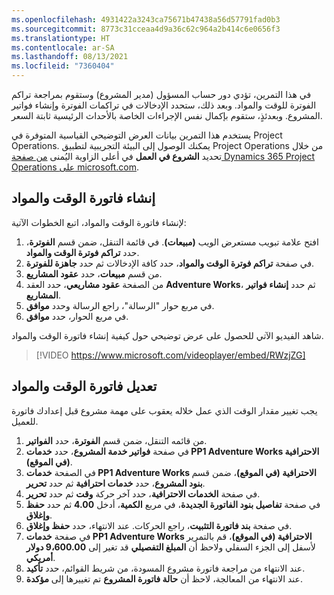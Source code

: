 ```yaml
---
ms.openlocfilehash: 4931422a3243ca75671b47438a56d57791fad0b3
ms.sourcegitcommit: 8773c31cceaa4d9a36c62c964a2b414c6e0656f3
ms.translationtype: HT
ms.contentlocale: ar-SA
ms.lasthandoff: 08/13/2021
ms.locfileid: "7360404"
---
```

في هذا التمرين، تؤدي دور حساب المسؤول (مدير المشروع) وستقوم بمراجعة تراكم الفوترة للوقت والمواد. وبعد ذلك، ستحدد الإدخالات في تراكمات الفوترة وإنشاء فواتير المشروع. وبعدئذٍ، ستقوم بإكمال نفس الإجراءات الخاصة بالأحداث الرئيسية ثابتة السعر.

يستخدم هذا التمرين بيانات العرض التوضيحي القياسية المتوفرة في Project Operations. يمكنك الوصول إلى البيئة التجريبية لتطبيق Project Operations من خلال تحديد **الشروع في العمل** في أعلى الزاوية اليُمنى [من صفحة Dynamics 365 Project Operations على microsoft.com](https://dynamics.microsoft.com/project-operations/overview/?azure-portal=true).

## <a name="create-a-time-and-material-invoice"></a>إنشاء فاتورة الوقت والمواد

لإنشاء فاتورة الوقت والمواد، اتبع الخطوات الآتية:

1.  افتح علامة تبويب مستعرض الويب **(مبيعات)**. في قائمة التنقل، ضمن قسم **الفوترة**، حدد **تراكم فوترة الوقت والمواد**. 
2.  في صفحة **تراكم فوترة الوقت والمواد**، حدد كافة الإدخالات ثم حدد **جاهزة للفوترة**.
3.  من قسم **مبيعات**، حدد **عقود المشاريع**.
4.  من الصفحة **عقود مشاريعي**، حدد العقد **Adventure Works**، ثم حدد **إنشاء فواتير المشاريع**.
5.  في مربع حوار "الرسالة"، راجع الرسالة وحدد **موافق**.
6.  في مربع الحوار، حدد **موافق**.

شاهد الفيديو الآتي للحصول على عرض توضيحي حول كيفية إنشاء فاتورة الوقت والمواد.
 
 > [!VIDEO https://www.microsoft.com/videoplayer/embed/RWzjZG]


## <a name="modify-a-time-and-material-invoice"></a>تعديل فاتورة الوقت والمواد
يجب تغيير مقدار الوقت الذي عمل خلاله يعقوب على مهمة مشروع قبل إعدادك فاتورة للعميل.

1.  من قائمه التنقل، ضمن قسم **الفوترة**، حدد **الفواتير**.
2.  في صفحة **فواتير خدمة المشروع**، حدد **خدمات PP1 Adventure Works الاحترافية (في الموقع)**.
3.  في الصفحة **خدمات PP1 Adventure Works الاحترافية (في الموقع)**، ضمن قسم **بنود المشروع**، حدد **خدمات احترافية** ثم حدد **تحرير**.
4.  في صفحة **الخدمات الاحترافية**، حدد آخر حركة **وقت** ثم حدد **تحرير**.
5.  في صفحة **تفاصيل بنود الفاتورة الجديدة**، في مربع **الكمية**، أدخل **4.00** ثم حدد **حفظ وإغلاق**.
6.  في صفحة **بند فاتورة التثبيت**، راجع الحركات. عند الانتهاء، حدد **حفظ وإغلاق**.
7.  في صفحة **خدمات PP1 Adventure Works الاحترافية (في الموقع)**، قم بالتمرير لأسفل إلى الجزء السفلي ولاحظ أن **المبلغ التفصيلي** قد تغير إلى **9،600.00 دولار أمريكي**.
8.  عند الانتهاء من مراجعة فاتورة مشروع المسودة، من شريط القوائم، حدد **تأكيد**.
9.  عند الانتهاء من المعالجة، لاحظ أن **حالة فاتورة المشروع** تم تغييرها إلى **مؤكدة**.

